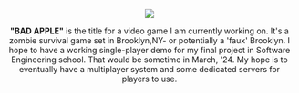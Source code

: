 <div align="center">
  <p>
    <img src="https://i.imgur.com/5bTYMI8.png">
  </p>

<b>"BAD APPLE"</b> is the title for a video game I am currently working on. It's a zombie survival game set in Brooklyn,NY- or potentially a 'faux' Brooklyn.
I hope to have a working single-player demo for my final project in Software Engineering school. That would be sometime in March, '24.
My hope is to eventually have a multiplayer system and some dedicated servers for players to use.
</div>
